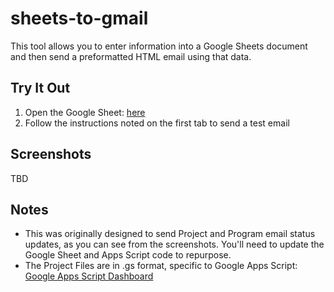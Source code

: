 # sheets-to-gmail
This tool allows you to enter information into a Google Sheets document and then send a preformatted HTML email using that data.

## Try It Out
1. Open the Google Sheet: [here](https://docs.google.com/spreadsheets/d/1tB_2CaiBqGEDBceOuz2hQpbWQqYwOLDbwM4ua9AFd-4/edit?usp=sharing)
2. Follow the instructions noted on the first tab to send a test email

## Screenshots
TBD

## Notes
* This was originally designed to send Project and Program email status updates, as you can see from the screenshots. You'll need to update the Google Sheet and Apps Script code to repurpose.
* The Project Files are in .gs format, specific to Google Apps Script: [Google Apps Script Dashboard](https://script.google.com/home)
